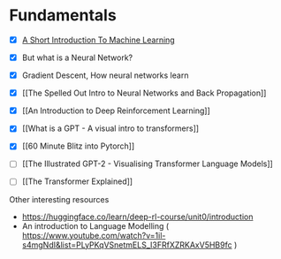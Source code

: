 
# Fundamentals

- [x] [A Short Introduction To Machine Learning](A%20Short%20Introduction%20To%20Machine%20Learning.md)
- [x] But what is a Neural Network?
- [x] Gradient Descent, How neural networks learn
- [x] [[The Spelled Out Intro to Neural Networks and Back Propagation]] 
- [x] [[An Introduction to Deep Reinforcement Learning]]
- [x] [[What is a GPT - A visual intro to transformers]]
- [x] [[60 Minute Blitz into Pytorch]]
- [ ] [[The Illustrated GPT-2 - Visualising Transformer Language Models]]
- [ ] [[The Transformer Explained]]





Other interesting resources
- https://huggingface.co/learn/deep-rl-course/unit0/introduction
- An introduction to Language Modelling ( https://www.youtube.com/watch?v=1il-s4mgNdI&list=PLyPKqVSnetmELS_I3FRfXZRKAxV5HB9fc )